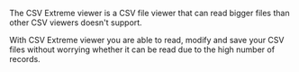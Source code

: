 The CSV Extreme viewer is a CSV file viewer that can read bigger files than other CSV viewers doesn't support.

With CSV Extreme viewer you are able to read, modify and save your CSV files without worrying whether it can be read due to the high number of records.